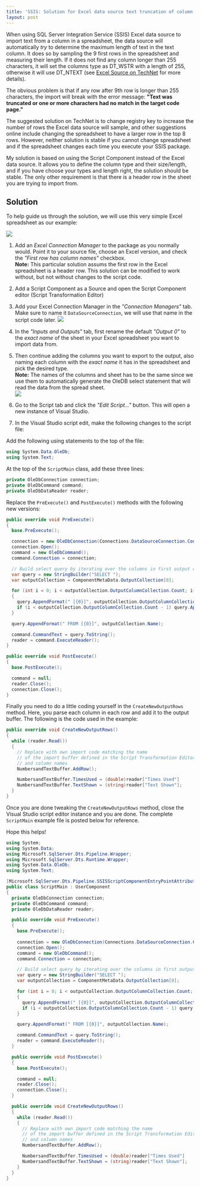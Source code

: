 ```yaml
---
title: 'SSIS: Solution for Excel data source text truncation of column with more than 255 characters'
layout: post
---
```

When using SQL Server Integration Service (SSIS) Excel data source to import text from a column in a spreadsheet, the data source will automatically *try* to determine the maximum length of text in the text column. It does so by sampling the 9 first rows in the spreadsheet and measuring their length. If it does not find any column longer than 255 characters, it will set the columns type as DT_WSTR with a length of 255, otherwise it will use DT_NTEXT (see [Excel Source on TechNet](https://technet.microsoft.com/en-us/library/ms141683.aspx) for more details). 

<!--break-->

The obvious problem is that if any row after 9th row is longer than 255 characters, the import will break with the error message: **"Text was truncated or one or more characters had no match in the target code page."**

The suggested solution on TechNet is to change registry key to increase the number of rows the Excel data source will sample, and other suggestions online include changing the spreadsheet to have a larger row in the top 8 rows. However, neither solution is stable if you cannot change spreadsheet and if the spreadsheet changes each time you execute your SSIS package.

My solution is based on using the Script Component instead of the Excel data source. It allows you to define the column type and their size/length, and if you have choose your types and length right, the solution should be stable. The only other requirement is that there is a header row in the sheet you are trying to import from.

## Solution
To help guide us through the solution, we will use this very simple Excel spreadsheet as our example:

![](/assets/ssis-excel-import-sample-sheet.png)

1. Add an *Excel Connection Manager* to the package as you normally would. Point it to your source file, choose an Excel version, and check the *"First row has column names"* checkbox.  
   **Note:** This particular solution assums the first row in the Excel spreadsheet is a header row. This solution can be modified to work without, but not without changes to the script code. 

2. Add a Script Component as a Source and open the Script Component editor (Script Transformation Editor)

  1. Add your Excel Connection Manager in the *"Connection Managers"* tab. Make sure to name it `DataSourceConnection`, we will use that name in the script code later.
  ![](/assets/ssis-excel-import-script-component-connection-manager.png)  
  2. In the *"Inputs and Outputs"* tab, first rename the default *"Output 0"* to the *exact name* of the sheet in your Excel spreadsheet you want to import data from.
  3. Then continue adding the columns you want to export to the output, also naming each column with the *exact name* it has in the spreadsheet and pick the desired type.  
  **Note:** The names of the columns and sheet has to be the same since we use them to automatically generate the OleDB select statement that will read the data from the spread sheet.  
  ![](/assets/ssis-excel-import-script-component-input-output.png)
  4. Go to the Script tab and click the *"Edit Script..."* button. This will open a new instance of Visual Studio.

3. In the Visual Studio script edit, make the following changes to the script file:

Add the following using statements to the top of the file:

~~~csharp
using System.Data.OleDb;
using System.Text;
~~~

At the top of the `ScriptMain` class, add these three lines:

~~~csharp
private OleDbConnection connection;
private OleDbCommand command;
private OleDbDataReader reader;
~~~

Replace the `PreExecute()` and `PostExecute()` methods with the following new versions:

~~~csharp
public override void PreExecute()
{
  base.PreExecute();

  connection = new OleDbConnection(Connections.DataSourceConnection.ConnectionString);
  connection.Open();
  command = new OleDbCommand();
  command.Connection = connection;

  // Build select query by iterating over the columns in first output collection
  var query = new StringBuilder("SELECT ");
  var outputCollection = ComponentMetaData.OutputCollection[0];

  for (int i = 0; i < outputCollection.OutputColumnCollection.Count; i++)
  {
    query.AppendFormat(" [{0}]", outputCollection.OutputColumnCollection[i].Name);
    if (i < outputCollection.OutputColumnCollection.Count - 1) query.Append(",");
  }

  query.AppendFormat(" FROM [{0}]", outputCollection.Name);

  command.CommandText = query.ToString();
  reader = command.ExecuteReader();
}

public override void PostExecute()
{
  base.PostExecute();

  command = null;
  reader.Close();
  connection.Close();
}
~~~

Finally you need to do a little coding yourself in the `CreateNewOutputRows` method. Here, you parse each column in each row and add it to the output buffer. The following is the code used in the example:

~~~csharp
public override void CreateNewOutputRows()
{
  while (reader.Read())
  {
    // Replace with own import code matching the name
    // of the import buffer defined in the Script Transformation Editor
    // and column names
    NumbersandTextBuffer.AddRow();

    NumbersandTextBuffer.TimesUsed = (double)reader["Times Used"]
    NumbersandTextBuffer.TextShown = (string)reader["Text Shown"];
  }                     
}
~~~

Once you are done tweaking the `CreateNewOutputRows` method, close the Visual Studio script editor instance and you are done. The complete `ScriptMain` example file is posted below for reference. 

Hope this helps!

~~~csharp
using System;
using System.Data;
using Microsoft.SqlServer.Dts.Pipeline.Wrapper;
using Microsoft.SqlServer.Dts.Runtime.Wrapper;
using System.Data.OleDb;
using System.Text;

[Microsoft.SqlServer.Dts.Pipeline.SSISScriptComponentEntryPointAttribute]
public class ScriptMain : UserComponent
{
  private OleDbConnection connection;
  private OleDbCommand command;
  private OleDbDataReader reader;

  public override void PreExecute()
  {
    base.PreExecute();
 
    connection = new OleDbConnection(Connections.DataSourceConnection.ConnectionString);
    connection.Open();
    command = new OleDbCommand();
    command.Connection = connection;

    // Build select query by iterating over the columns in first output collection
    var query = new StringBuilder("SELECT ");
    var outputCollection = ComponentMetaData.OutputCollection[0];

    for (int i = 0; i < outputCollection.OutputColumnCollection.Count; i++)
    {
      query.AppendFormat(" [{0}]", outputCollection.OutputColumnCollection[i].Name);
      if (i < outputCollection.OutputColumnCollection.Count - 1) query.Append(",");
    }

    query.AppendFormat(" FROM [{0}]", outputCollection.Name);

    command.CommandText = query.ToString();
    reader = command.ExecuteReader();
  }

  public override void PostExecute()
  {
    base.PostExecute();

    command = null;
    reader.Close();
    connection.Close();
  }

  public override void CreateNewOutputRows()
  {
    while (reader.Read())
    {
      // Replace with own import code matching the name
      // of the import buffer defined in the Script Transformation Editor
      // and column names
      NumbersandTextBuffer.AddRow();

      NumbersandTextBuffer.TimesUsed = (double)reader["Times Used"]
      NumbersandTextBuffer.TextShown = (string)reader["Text Shown"];
    }                     
  }
}
~~~
